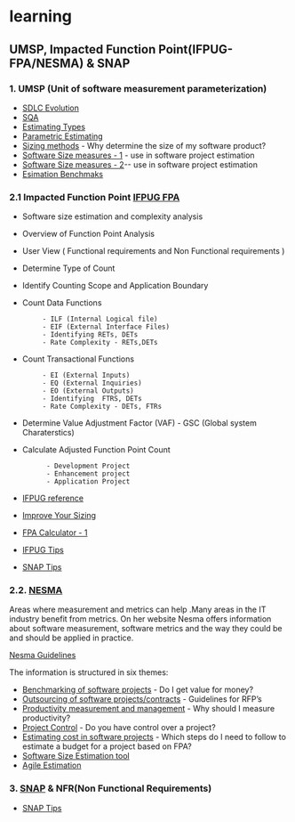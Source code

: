 # learning 
## UMSP, Impacted Function Point(IFPUG-FPA/NESMA) & SNAP 

### 1. UMSP (Unit of software measurement parameterization)

- [SDLC Evolution](https://www.simplilearn.com/project-management-life-cycles-evolution-article)
- [SQA](https://www.tutorialspoint.com/software_quality_management/index.htm)
- [Estimating Types](https://project-management.info/estimating-activity-durations/#2-how-is-activity-duration%0Aestimated)
- [Parametric Estimating](https://project-management.info/parametric-estimating/)
- [Sizing methods](https://nesma.org/themes/sizing/) - Why determine the size of my software product?
- [Software Size measures - 1](https://nesma.org/2015/05/software-size-measures-and-their-use-in-software-project-cost-estimation/) - use in software project estimation 
- [Software Size measures - 2](https://nesma.org/2015/07/software-size-measures-and-their-use-in-software-project-estimation-part-2/)-- use in software project estimation 
- [Esimation Benchmaks](https://www.isbsg.org/resources-estimation/)


### 2.1 Impacted Function Point [IFPUG FPA](https://ifpug.org/ifpug-standards/fpa)

- Software size estimation and complexity analysis
- Overview of Function Point Analysis 
- User View ( Functional requirements and Non Functional requirements ) 
- Determine Type of Count 
- Identify Counting Scope and Application Boundary
- Count Data Functions 

           - ILF (Internal Logical file)
           - EIF (External Interface Files)
           - Identifying RETs, DETs
           - Rate Complexity - RETs,DETs

- Count Transactional Functions 

           - EI (External Inputs)
           - EQ (External Inquiries)
           - EO (External Outputs)
           - Identifying  FTRS, DETs
           - Rate Complexity - DETs, FTRs

- Determine Value Adjustment Factor (VAF) - GSC (Global system Charaterstics)

- Calculate Adjusted Function Point Count 

            - Development Project
            - Enhancement project
            - Application Project 

- [IFPUG reference](https://ifpug.mclms.net/en/)
- [Improve Your Sizing](https://www.isbsg.org/resources-sizing/)
- [FPA Calculator - 1](https://w3.cs.jmu.edu/bernstdh/web/common/webapps/oop/fpcalculator/FunctionPointCalculator.html)
- [IFPUG Tips](https://ifpug.org/ifpug-standards/fpa)
- [SNAP Tips](https://ifpug.org/ifpug-standards/snap#itips)

### 2.2. [NESMA](https://nesma.org/freedocs/nesma-on-sizing-function-point-analysis/0)

Areas where measurement and metrics can help .Many areas in the IT industry benefit from metrics. On her website Nesma offers information about software measurement, software metrics and the way they could be and should be applied in practice. 

[Nesma Guidelines](https://nesma.org/themes/)

The information is structured in six themes:

- [Benchmarking of software projects](https://nesma.org/themes/benchmarking/) - Do I get value for money? 
- [Outsourcing of software projects/contracts](https://nesma.org/themes/outsourcing/) - Guidelines for RFP’s
- [Productivity measurement and management](https://nesma.org/themes/productivity/challenges-productivity-meaurement/) - Why should I measure productivity? 
- [Project Control](https://nesma.org/themes/project-control/) - Do you have control over a project?
- [Estimating cost in software projects](https://nesma.org/themes/estimating/) - Which steps do I need to follow to estimate a budget for a project based on FPA?
- [Software Size Estimation tool](http://softwarecost.org/tools/COCOMO/)
- [Agile Estimation](https://www.isbsg.org/resources-agile/)
 
### 3. [SNAP](https://ifpug.org/ifpug-standards/snap) & NFR(Non Functional Requirements) 
- [SNAP Tips](https://ifpug.org/ifpug-standards/snap#itips)
